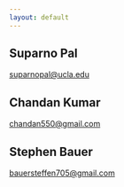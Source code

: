 ```yaml
---
layout: default
---
```


## Suparno Pal
suparnopal@ucla.edu

## Chandan Kumar
chandan550@gmail.com

## Stephen Bauer
bauersteffen705@gmail.com 


